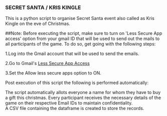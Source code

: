 ### SECRET SANTA / KRIS KINGLE
This is a python script to organise Secret Santa event also called as Kris Kingle on the eve of Christmas. 

##Note: 
Before executing the script, make sure to turn on 'Less Secure App access' option from your gmail ID that will be used to send out the mails to all participants of the game. 
To do so, get going with the following steps:

1.Log into the Gmail account that will be used to send the emails.

2.Go to Gmail's [Less Secure App Access](https://myaccount.google.com/lesssecureapps?pli=1&rapt=AEjHL4NELkm6zvkeSQxzOL8a2UdhbIUASi6uvDQY573YvLX9rO1G5GHA4Um6YgEmGmZD6_Jc2tsqRDXuMf99mMud0Pslsov5MA)

3.Set the Allow less secure apps option to ON.


Post execution of this script the following is performed automatically:

The script automatically allots everyone a name for whom they have to buy a gift this christmas. 
Every participant receives the necessary details of the game on their respective Email IDs to maintain confidentiality.  
A CSV file containing the dataframe is created to store the records.


